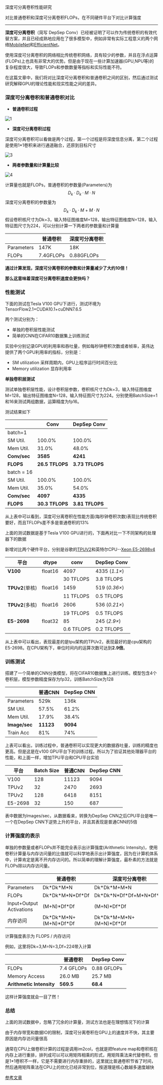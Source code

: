 深度可分离卷积性能研究

对比普通卷积和深度可分离卷积FLOPs，在不同硬件平台下对比计算强度

---

**深度可分离卷积**（简写 DepSep Conv）已经被证明了可以作为传统卷积的有效代替方案，并且已经成熟地应用在了很多模型中，例如非常有实际工程意义的两个网络[MobileNet](https://arxiv.org/abs/1704.04861)和[EfficientNet](https://arxiv.org/abs/1905.11946)。

使用深度可分离卷积的网络相比传统卷积网络，具有较少的参数，并且在浮点运算(FLOPs)上也具有非常大的优势。但是由于现在一些计算加速器(GPU,NPU等)的复杂程度很大，导致FLOPs和参数数量等指标和实际性能不符。

在这篇文章中，我们将对比深度可分离卷积和普通卷积之间的区别，然后通过测试研究解释GPU的理论性能和现实性能之间的差异。



### 深度可分离卷积和普通卷积对比

- **普通卷积过程**

![1](./pic/1.png)

- **深度可分离卷积过程**

深度可分离卷积可以看做是两个过程，第一个过程是将深度信息分离，第二个过程是使用1\*1卷积来进行通道融合，还原到目标尺寸

![3](./pic/3.png)

- **两者参数量和计算量比较**

![4](./pic/4.png)

计算量也就是FLOPs，普通卷积的参数量(Parameters)为
$$
D_k·D_k·M·N
$$
深度可分离卷积的参数量为
$$
D_k·D_k·M+M·N
$$
假设卷积核尺寸为Dk=3，输入特征图维度M=128，输出特征图维度N=128，输入特征图尺寸为224，可以分别计算一下两者的参数量和计算量

|            | 普通卷积  | 深度可分离卷积 |
| ---------- | --------- | -------------- |
| Parameters | 147K      | 18K            |
| FLOPs      | 7.4GFLOPs | 0.88GFLOPs     |

**通过计算发现，深度可分离卷积的参数和计算量减少了大约10倍！**

**那么这意味着深度可分离卷积速度会更快吗？**



### 性能测试

下面的测试在Tesla V100 GPU下进行，测试环境为 TensorFlow2.1+CUDA10.1+cuDNN7.6.5

两个测试分别为：

- 单独的卷积层性能测试
- 简单的CNN在CIFAR10数据集上训练测试

实验中分别记录GPU的利用率和吞吐量，例如每秒钟卷积次数或者帧率，英伟达提供了两个GPU利用率的指标，分别是：

- SM utilization 采样周期内，GPU上程序运行时间百分比
- Memory utilization 显存利用率

**单独卷积层测试**

测试单独卷积层性能，设计卷积层参数，卷积核尺寸为Dk=3，输入特征图维度M=128，输出特征图维度N=128，输入特征图尺寸为224。分别使用BatchSize=1和16来测试两组数据，运算精度为fp16。

测试结果如下

|              | Conv            | DepSep Conv     |
| ------------ | --------------- | --------------- |
| batch=1      |                 |                 |
| SM Util.     | 100.0%          | 100.0%          |
| Mem Util.    | 31.0%           | 48.0%           |
| **Conv/sec** | **3585**        | **4241**        |
| **FLOPS**    | **26.5 TFLOPS** | **3.73 TFLOPS** |
| batch = 16   |                 |                 |
| SM Util.     | 100.0%          | 100.0%          |
| Mem Util.    | 35.0%           | 54.0%           |
| **Conv/sec** | **4097**        | **4335**        |
| **FLOPS**    | **30.3 TFLOPS** | **3.81 TFLOPS** |

从上表中可以看到，深度可分离卷积在性能方面(每秒钟卷积次数)表现比传统卷积要好，而且TFLOPs差不多是普通卷积的13%

上面的测试数据是基于Tesla V100 GPU进行的，下面再对比一下不同架构的处理器下的数据

新增对比两个硬件平台，分别是谷歌的[TPUV2](https://colab.research.google.com/)和英特尔CPU--[Xeon E5-2698v4](https://ark.intel.com/content/www/us/en/ark/products/91753/intel-xeon-processor-e5-2698-v4-50m-cache-2-20-ghz.html)

| 平台            | dtype   | conv       | DepSep Conv   |
| --------------- | ------- | ---------- | ------------- |
| **V100**        | float16 | 4097       | 4335 (*1.1×*) |
|                 |         | 30 TFLOPS  | 3.8 TFLOPS    |
| **TPUv2**(单核) | float16 | 1459       | 519 (*0.36×*) |
|                 |         | 11 TFLOPS  | 0.5 TFLOPS    |
| **TPUv2**(多核) | float16 | 2606       | 536 (*0.21×*) |
|                 |         | 19 TFLOPS  | 0.5 TFLOPS    |
| **E5-2698**     | float32 | 85         | 245 (*2.9×*)  |
|                 |         | 0.6 TFLOPS | 0.2 TFLOPS    |

从上表中可以看出，表现最差的是tpu架构的TPUv2，表现最好的是cpu架构的E5-2698。在CPU架构下，单位时间内的运算次数可达到**2.9倍**。



### 训练测试

搭建了一个简单的CNN分类模型，将在CIFAR10数据集上进行训练。模型包含4个卷积层，模型参数精度保存为fp32，训练BatchSize为128

|               | 普通CNN   | DepSep CNN |
| ------------- | --------- | ---------- |
| Parameters    | 529k      | 136k       |
| SM Util.      | 57.5%     | 61.2%      |
| Mem Util.     | 17.9%     | 38.4%      |
| **Image/sec** | **11123** | **9094**   |
| Train Acc     | 81%       | 74%        |

上表可以看出，训练过程中，普通卷积可以实现更大的数据吞吐量，训练的精度也更高。但是这是在v100 GPU平台下的训练过程。所以为了验证其他处理器平台的性能，和上面一样，增加TPU平台和CPU平台实验

| 平台    | Batch Size | 普通CNN | DepSep CNN |
| ------- | ---------- | ------- | ---------- |
| V100    | 128        | 11123   | 9094       |
| TPUv2   | 32         | 2470    | 2693       |
| TPUv2   | 128        | 6418    | 8151       |
| E5-2698 | 32         | 150     | 687        |

表中数据为Images/sec，从数据看来，转换为DepSep CNN之后CPU平台是唯一一个在DepSep CNN下逆势上升的平台，并且其表现是普通CNN的5倍

### 计算强度的表示

单独的参数量或者FLOPs并不能完全表示出计算强度(Arithmetic Intensity)，使用卷积计算量与内存访问量的比值就可以科学地表示出计算强度，因为在计算机体系中，计算肯定是离不开内存访问的。所以简单的理解计算强度，最朴素的方法就是FLOPs除以内存访问量。

|                          | 普通卷积                   | 深度可分离卷积                 |
| ------------------------ | -------------------------- | ------------------------------ |
| Parameters               | Dk\*Dk\*M\*N               | Dk\*Dk\*M+M\*N                 |
| FLOPs                    | Dk\*Dk\*M\*N\*Df\*Df       | Dk\*Dk\*N\*Df\*Df+M\*N\*Df\*Df |
| Input+Output Activations | (M+N)\*Df\*Df              | (M+N)\*Df\*Df                  |
| 内存访问                 | Dk\*Dk\*M\*N+(M+N)\*Df\*Df | Dk\*Dk\*M+M\*N+(M+N)\*Df\*Df   |

计算强度表示为 FLOPS / 内存访问

例如，这里将Dk=3,M=N=3,Df=224带入计算

|                          | 普通卷积   | DepSep Conv |
| ------------------------ | ---------- | ----------- |
| FLOPs                    | 7.4 GFLOPs | 0.88 GFLOPs |
| Memory Access            | 26.0 MB    | 25.7 MB     |
| **Arithmetic Intensity** | **569.5**  | **68.4**    |

这样计算强度就会一目了然！



### 总结

上面的测试数据中，忽略了冗余的计算量，测试方法也是在理想情况下的计算

由于内存带宽和数据IO的限制，深度可分离卷积在GPU上的速度并不快，其主要原因是内存访问量很高

通常在CPU上做卷积计算的过程是调用im2col，也就是把feature map和卷积核在内存上进行重排，排列成可以可以用矩阵相乘的形式，用矩阵乘法来代替卷积。但是1\*1卷积不一样，它是不需要进行内存重排的，这里就比普通卷积节省了时间，然后通用矩阵乘法在CPU上的优化已经非常到位，按道理是核心数越多速度越快



[参考文章](https://tlkh.dev/depsep-convs-perf-investigations/)